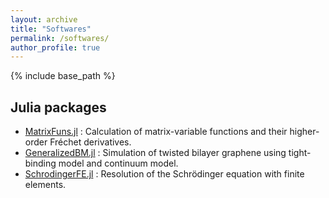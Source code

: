 ```yaml
---
layout: archive
title: "Softwares"
permalink: /softwares/
author_profile: true
---
```


{% include base_path %}

## Julia packages
* [MatrixFuns.jl](https://github.com/xuequan818/MatrixFuns.jl) : Calculation of matrix-variable functions and their higher-order Fréchet derivatives.
* [GeneralizedBM.jl](https://github.com/xuequan818/GeneralizedBM.jl) : Simulation of twisted bilayer graphene using tight-binding model and continuum model.
* [SchrodingerFE.jl](https://github.com/dussong/SchrodingerFE.jl) : Resolution of the Schrödinger equation with finite elements.
